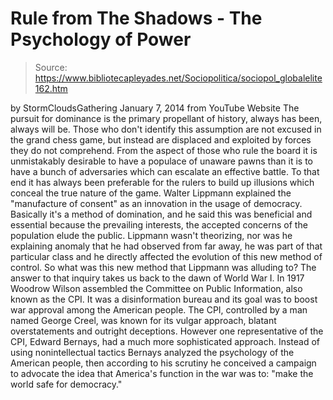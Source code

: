 # Rule from The Shadows - The Psychology of Power

> Source: https://www.bibliotecapleyades.net/Sociopolitica/sociopol_globalelite162.htm

by
StormCloudsGathering
January 7, 2014
from
YouTube Website
The pursuit for dominance is the primary propellant of history, always has
been, always will be.
Those who don't identify this assumption are not
excused in the grand chess game, but instead are displaced and exploited by
forces they do not comprehend.
From the aspect of
those who rule the board it is unmistakably desirable to
have a populace of unaware pawns than it is to have a bunch of adversaries
which can escalate an effective battle.
To that end it has always been
preferable for the rulers to build up illusions which conceal the true
nature of the game.
Walter Lippmann explained the "manufacture
of consent" as an innovation in the usage of democracy.
Basically it's a method of domination, and he
said this was beneficial and essential because the prevailing interests, the
accepted concerns of the population elude the public. Lippmann wasn't
theorizing, nor was he explaining anomaly that he had observed from far
away, he was part of that particular class and he directly affected the
evolution of this new method of control.
So what was this new method that Lippmann was alluding to? The answer to that inquiry takes us back to the
dawn of World War I.
In 1917 Woodrow Wilson assembled the
Committee on Public Information, also known as the CPI. It was a
disinformation bureau and its goal was to boost war approval among the
American people.
The CPI, controlled by a man named George
Creel, was known for its vulgar approach, blatant overstatements and
outright deceptions.
However one representative of the CPI, Edward Bernays, had a much
more sophisticated approach.
Instead of using nonintellectual tactics Bernays analyzed the psychology of the American people, then according to
his scrutiny he conceived a campaign to advocate the idea that America's
function in the war was to:
"make the world safe for democracy."
